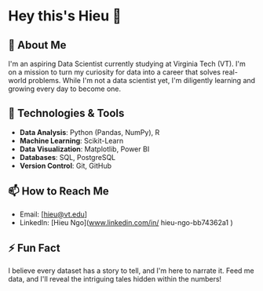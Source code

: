 # Hey this's Hieu 👋

## 🚀 About Me
I'm an aspiring Data Scientist currently studying at Virginia Tech (VT). I'm on a mission to turn my curiosity for data into a career that solves real-world problems. While I'm not a data scientist yet, I'm diligently learning and growing every day to become one.

## 🔧 Technologies & Tools
- **Data Analysis**: Python (Pandas, NumPy), R
- **Machine Learning**: Scikit-Learn
- **Data Visualization**: Matplotlib, Power BI
- **Databases**: SQL, PostgreSQL
- **Version Control**: Git, GitHub

## 📫 How to Reach Me
- Email: [hieu@vt.edu]
- LinkedIn: [Hieu Ngo](www.linkedin.com/in/
hieu-ngo-bb74362a1
)
## ⚡ Fun Fact
I believe every dataset has a story to tell, and I'm here to narrate it. Feed me data, and I'll reveal the intriguing tales hidden within the numbers!

<!---
hieungovt/hieungovt is a ✨ special ✨ repository because its `README.md` (this file) appears on your GitHub profile.
You can click the Preview link to take a look at your changes.
--->
